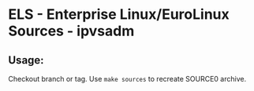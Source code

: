 # ELS - Enterprise Linux/EuroLinux Sources - ipvsadm
 
## Usage:
  Checkout branch or tag. Use `make sources` to recreate  SOURCE0 archive.
